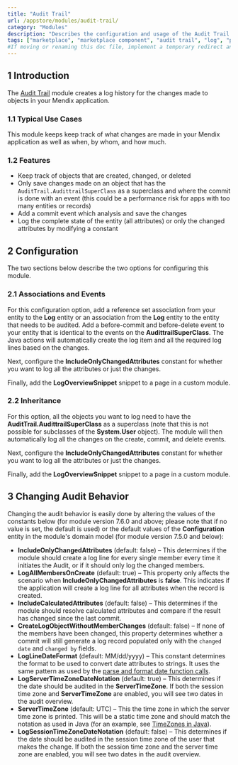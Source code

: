 ```yaml
---
title: "Audit Trail"
url: /appstore/modules/audit-trail/
category: "Modules"
description: "Describes the configuration and usage of the Audit Trail module, which is available in the Mendix Marketplace."
tags: ["marketplace", "marketplace component", "audit trail", "log", "platform support"]
#If moving or renaming this doc file, implement a temporary redirect and let the respective team know they should update the URL in the product. See Mapping to Products for more details.
---
```


## 1 Introduction

The [Audit Trail](https://marketplace.mendix.com/link/component/138/) module creates a log history for the changes made to objects in your Mendix application.

### 1.1 Typical Use Cases

This module keeps keep track of what changes are made in your Mendix application as well as when, by whom, and how much.

### 1.2 Features

* Keep track of objects that are created, changed, or deleted
* Only save changes made on an object that has the `AuditTrail.AudittrailSuperClass` as a superclass and where the commit is done with an event (this could be a performance risk for apps with too many entities or records)
* Add a commit event which analysis and save the changes
* Log the complete state of the entity (all attributes) or only the changed attributes by modifying a constant

## 2 Configuration

The two sections below describe the two options for configuring this module.

### 2.1 Associations and Events

For this configuration option, add a reference set association from your entity to the **Log** entity or an association from the **Log** entity to the entity that needs to be audited. Add a before-commit and before-delete event to your entity that is identical to the events on the **AudittrailSuperClass**. The Java actions will automatically create the log item and all the required log lines based on the changes.

Next, configure the **IncludeOnlyChangedAttributes** constant for whether you want to log all the attributes or just the changes.

Finally, add the **LogOverviewSnippet** snippet to a page in a custom module.

### 2.2 Inheritance

For this option, all the objects you want to log need to have the **AuditTrail.AudittrailSuperClass** as a superclass (note that this is not possible for subclasses of the **System.User** object). The module will then automatically log all the changes on the create, commit, and delete events.

Next, configure the **IncludeOnlyChangedAttributes** constant for whether you want to log all the attributes or just the changes.

Finally, add the **LogOverviewSnippet** snippet to a page in a custom module.

## 3 Changing Audit Behavior

Changing the audit behavior is easily done by altering the values of the constants below (for module version 7.6.0 and above; please note that if no value is set, the default is used) or the default values of the **Configuration** entity in the module's domain model (for module version 7.5.0 and below):

* **IncludeOnlyChangedAttributes** (default: false) – This determines if the module should create a log line for every single member every time it initiates the Audit, or if it should only log the changed members.
* **LogAllMembersOnCreate** (default: true) – This property only affects the scenario when **IncludeOnlyChangedAttributes** is **false**. This indicates if the application will create a log line for all attributes when the record is created.
* **IncludeCalculatedAttributes** (default: false) – This determines if the module should resolve calculated attributes and compare if the result has changed since the last commit.
* **CreateLogObjectWithoutMemberChanges** (default: false) – If none of the members have been changed, this property determines whether a commit will still generate a log record populated only with the `changed date` and `changed by` fields.
* **LogLineDateFormat** (default: MM/dd/yyyy) – This constant determines the format to be used to convert date attributes to strings. It uses the same pattern as used by the [parse and format date function calls](/refguide/parse-and-format-date-function-calls/).
* **LogServerTimeZoneDateNotation** (default: true) – This determines if the date should be audited in the **ServerTimeZone**. If both the session time zone and **ServerTimeZone** are enabled, you will see two dates in the audit overview.
* **ServerTimeZone** (default: UTC) – This the time zone in which the server time zone is printed. This will be a static time zone and should match the notation as used in Java (for an example, see [TimeZones in Java](http://stackoverflow.com/questions/1694885/timezones-in-java)).
* **LogSessionTimeZoneDateNotation** (default: false) – This determines if the date should be audited in the session time zone of the user that makes the change. If both the session time zone and the server time zone are enabled, you will see two dates in the audit overview.
